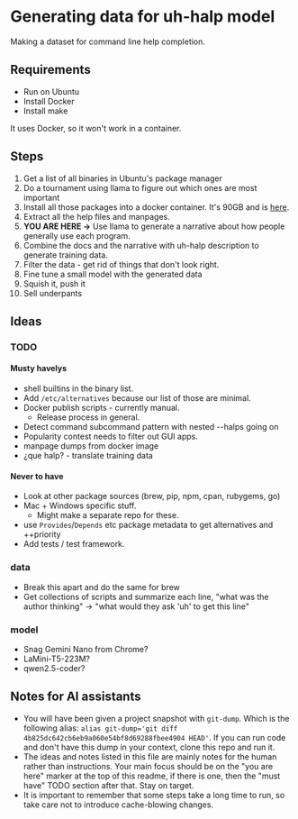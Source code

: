 # Generating data for uh-halp model

Making a dataset for command line help completion.

## Requirements

* Run on Ubuntu
* Install Docker
* Install make

It uses Docker, so it won't work in a container.

## Steps

1. Get a list of all binaries in Ubuntu's package manager
2. Do a tournament using llama to figure out which ones are most important
3. Install all those packages into a docker container. It's 90GB and is
   [here](https://hub.docker.com/repository/docker/bitplane1/uh-halp-data-binaries/).
4. Extract all the help files and manpages.
5. **YOU ARE HERE ->** Use llama to generate a narrative about how people
   generally use each program.
6. Combine the docs and the narrative with uh-halp description to generate
   training data.
7. Filter the data - get rid of things that don't look right.
8. Fine tune a small model with the generated data
9. Squish it, push it
10. Sell underpants

## Ideas

### TODO

#### Musty havelys

* shell builtins in the binary list.
* Add `/etc/alternatives` because our list of those are minimal.
* Docker publish scripts - currently manual.
  * Release process in general.
* Detect command subcommand pattern with nested --halps going on 
* Popularity contest needs to filter out GUI apps.
* manpage dumps from docker image
* ¿que halp? - translate training data

#### Never to have

* Look at other package sources (brew, pip, npm, cpan, rubygems, go)
* Mac + Windows specific stuff.
  * Might make a separate repo for these. 
* use `Provides`/`Depends` etc package metadata to get alternatives and
  ++priority
* Add tests / test framework.

### data

* Break this apart and do the same for brew
* Get collections of scripts and summarize each line,
  "what was the author thinking" -> "what would they ask 'uh' to get this line"

### model

* Snag Gemini Nano from Chrome?
* LaMini-T5-223M?
* qwen2.5-coder?


## Notes for AI assistants

* You will have been given a project snapshot with `git-dump`. Which is the
  following alias:
  `alias git-dump='git diff 4b825dc642cb6eb9a060e54bf8d69288fbee4904 HEAD'`.
  If you can run code and don't have this dump in your context, clone this
  repo and run it.
* The ideas and notes listed in this file are mainly notes for the human
  rather than instructions. Your main focus should be on the "you are here"
  marker at the top of this readme, if there is one, then the "must have"
  TODO section after that. Stay on target.
* It is important to remember that some steps take a long time to run, so
  take care not to introduce cache-blowing changes.

